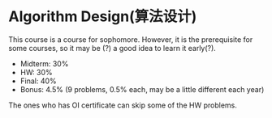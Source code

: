 # Algorithm Design(算法设计)
 
This course is a course for sophomore. However, it is the prerequisite for some courses, so it may be (?) a good idea to learn it early(?).

- Midterm: 30%
- HW: 30%
- Final: 40%
- Bonus: 4.5% (9 problems, 0.5% each, may be a little different each year)
 
The ones who has OI certificate can skip some of the HW problems.
